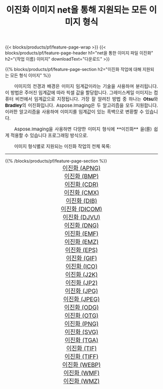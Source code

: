 ﻿---
title: 이진화 이미지 net을 통해 지원되는 모든 이미지 형식 
weight: 3920
url: /ko/net/binarize/ 
lang: ko
langdirlevel: 2
locales: zh-hans,ja,it,ru,de,es,fr,nl,id,lt,pl,pt,vi,tr,ko,zh-hant,ar,hi,th,sv,cs,uk,he
description: Aspose.Imaging을 사용하면 net을 통해 쉽게 이진화 이미지를 만들 수 있습니다.
---

{{< blocks/products/pf/feature-page-wrap >}}
{{< blocks/products/pf/feature-page-header h1="net을 통한 이미지 파일 이진화" h2="{작업 이름} 이미지" downloadText="다운로드" >}}


{{% blocks/products/pf/feature-page-section  h2="이진화 작업에 대해 지원되는 모든 형식 이미지" %}}
<p align="justify" style="text-indent:2em;font-size:15px;">
이미지의 전경과 배경은 이미지 임계값이라는 기술을 사용하여 분리됩니다. 이 방법은 주어진 임계값에 따라 픽셀 값을 할당합니다. 그레이스케일 이미지는 컴퓨터 비전에서 임계값으로 지정됩니다. 가장 잘 알려진 방법 중 하나는 <b>Otsu</b>와 <b>Bradley</b>의 이진화입니다. Aspose.Imaging은 두 알고리즘을 모두 지원합니다. 이러한 알고리즘을 사용하여 이미지를 임계값이 있는 흑백으로 변환할 수 있습니다.
</p>
<p align="justify" style="text-indent:2em;font-size:15px;">
Aspose.Imaging을 사용하면 다양한 이미지 형식에 **이진화** 을(를) 쉽게 적용할 수 있습니다 프로그래밍 방식으로. 
</p>
<p align="justify" style="text-indent:2em;font-size:15px;">
이미지 형식별로 지원되는 이진화 작업의 전체 목록:
</p>
<hr/>
{{% /blocks/products/pf/feature-page-section %}}
<div class="container-fluid productfamilypage bg-gray">
    <div class="convertypes bg-gray agp-content section">
        <div class="container">
		<div class="row other-converters" style="gap: 10px;font-size: 19px;text-align:center;">
		    <div class='col-md-2 other-converter remove-lp remove-rp'><a href="/imaging/ko/net/binarize/apng/" style="padding:15px;">이진화 (APNG)</a></div><div class='col-md-2 other-converter remove-lp remove-rp'><a href="/imaging/ko/net/binarize/bmp/" style="padding:15px;">이진화 (BMP)</a></div><div class='col-md-2 other-converter remove-lp remove-rp'><a href="/imaging/ko/net/binarize/cdr/" style="padding:15px;">이진화 (CDR)</a></div><div class='col-md-2 other-converter remove-lp remove-rp'><a href="/imaging/ko/net/binarize/cmx/" style="padding:15px;">이진화 (CMX)</a></div><div class='col-md-2 other-converter remove-lp remove-rp'><a href="/imaging/ko/net/binarize/dib/" style="padding:15px;">이진화 (DIB)</a></div><div class='col-md-2 other-converter remove-lp remove-rp'><a href="/imaging/ko/net/binarize/dicom/" style="padding:15px;">이진화 (DICOM)</a></div><div class='col-md-2 other-converter remove-lp remove-rp'><a href="/imaging/ko/net/binarize/djvu/" style="padding:15px;">이진화 (DJVU)</a></div><div class='col-md-2 other-converter remove-lp remove-rp'><a href="/imaging/ko/net/binarize/dng/" style="padding:15px;">이진화 (DNG)</a></div><div class='col-md-2 other-converter remove-lp remove-rp'><a href="/imaging/ko/net/binarize/emf/" style="padding:15px;">이진화 (EMF)</a></div><div class='col-md-2 other-converter remove-lp remove-rp'><a href="/imaging/ko/net/binarize/emz/" style="padding:15px;">이진화 (EMZ)</a></div><div class='col-md-2 other-converter remove-lp remove-rp'><a href="/imaging/ko/net/binarize/eps/" style="padding:15px;">이진화 (EPS)</a></div><div class='col-md-2 other-converter remove-lp remove-rp'><a href="/imaging/ko/net/binarize/gif/" style="padding:15px;">이진화 (GIF)</a></div><div class='col-md-2 other-converter remove-lp remove-rp'><a href="/imaging/ko/net/binarize/ico/" style="padding:15px;">이진화 (ICO)</a></div><div class='col-md-2 other-converter remove-lp remove-rp'><a href="/imaging/ko/net/binarize/j2k/" style="padding:15px;">이진화 (J2K)</a></div><div class='col-md-2 other-converter remove-lp remove-rp'><a href="/imaging/ko/net/binarize/jp2/" style="padding:15px;">이진화 (JP2)</a></div><div class='col-md-2 other-converter remove-lp remove-rp'><a href="/imaging/ko/net/binarize/jpg/" style="padding:15px;">이진화 (JPG)</a></div><div class='col-md-2 other-converter remove-lp remove-rp'><a href="/imaging/ko/net/binarize/jpeg/" style="padding:15px;">이진화 (JPEG)</a></div><div class='col-md-2 other-converter remove-lp remove-rp'><a href="/imaging/ko/net/binarize/odg/" style="padding:15px;">이진화 (ODG)</a></div><div class='col-md-2 other-converter remove-lp remove-rp'><a href="/imaging/ko/net/binarize/otg/" style="padding:15px;">이진화 (OTG)</a></div><div class='col-md-2 other-converter remove-lp remove-rp'><a href="/imaging/ko/net/binarize/png/" style="padding:15px;">이진화 (PNG)</a></div><div class='col-md-2 other-converter remove-lp remove-rp'><a href="/imaging/ko/net/binarize/svg/" style="padding:15px;">이진화 (SVG)</a></div><div class='col-md-2 other-converter remove-lp remove-rp'><a href="/imaging/ko/net/binarize/tga/" style="padding:15px;">이진화 (TGA)</a></div><div class='col-md-2 other-converter remove-lp remove-rp'><a href="/imaging/ko/net/binarize/tif/" style="padding:15px;">이진화 (TIF)</a></div><div class='col-md-2 other-converter remove-lp remove-rp'><a href="/imaging/ko/net/binarize/tiff/" style="padding:15px;">이진화 (TIFF)</a></div><div class='col-md-2 other-converter remove-lp remove-rp'><a href="/imaging/ko/net/binarize/webp/" style="padding:15px;">이진화 (WEBP)</a></div><div class='col-md-2 other-converter remove-lp remove-rp'><a href="/imaging/ko/net/binarize/wmf/" style="padding:15px;">이진화 (WMF)</a></div><div class='col-md-2 other-converter remove-lp remove-rp'><a href="/imaging/ko/net/binarize/wmz/" style="padding:15px;">이진화 (WMZ)</a></div>
                </div>
        </div>
    </div>
</div>
<br/>
